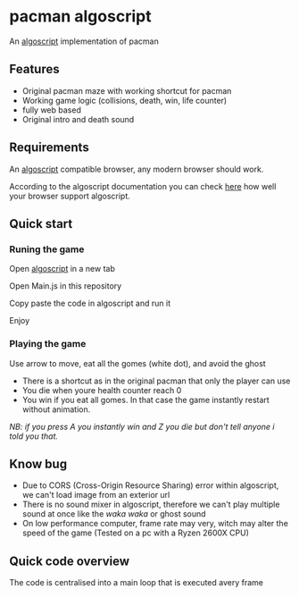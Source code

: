 # pacman algoscript
An [algoscript](http://www.algoscript.info/) implementation of pacman

## Features
* Original pacman maze with working shortcut for pacman
* Working game logic (collisions, death, win, life counter)
* fully web based
* Original intro and death sound

## Requirements
An [algoscript](http://www.algoscript.info/) compatible browser, any modern browser should work.

According to the algoscript documentation you can check [here](http://html5test.com/) how well your browser support algoscript.

## Quick start
### Runing the game
Open [algoscript](http://www.algoscript.info/) in a new tab

Open Main.js in this repository

Copy paste the code in algoscript and run it

Enjoy
### Playing the game

Use arrow to move, eat all the gomes (white dot), and avoid the ghost

* There is a shortcut as in the original pacman that only the player can use
* You die when youre health counter reach 0
* You win if you eat all gomes. In that case the game instantly restart without animation.

*NB: if you press A you instantly win and Z you die but don't tell anyone i told you that.*

## Know bug
* Due to CORS (Cross-Origin Resource Sharing) error within algoscript, we can't load image from an exterior url
* There is no sound mixer in algoscript, therefore we can't play multiple sound at once like the *waka waka* or ghost sound
* On low performance computer, frame rate may very, witch may alter the speed of the game (Tested on a pc with a Ryzen 2600X CPU) 

## Quick code overview
The code is centralised into a main loop that is executed avery frame
